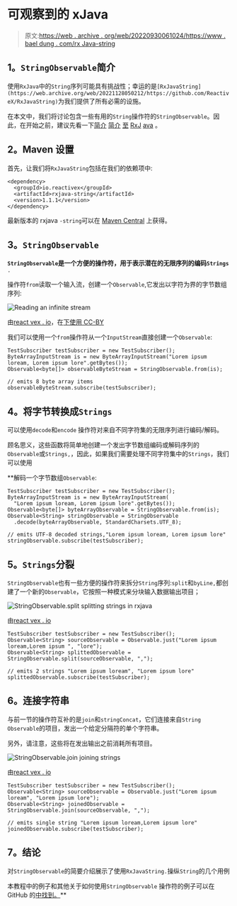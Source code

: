 # 可观察到的 xJava

> 原文:[https://web . archive . org/web/20220930061024/https://www . bael dung . com/rx Java-string](https://web.archive.org/web/20220930061024/https://www.baeldung.com/rxjava-string)

## **1。`StringObservable`简介**

使用`RxJava`中的`String`序列可能具有挑战性；幸运的是`[RxJavaString](https://web.archive.org/web/20221128050212/https://github.com/ReactiveX/RxJavaString)`为我们提供了所有必需的设施。

在本文中，我们将讨论包含一些有用的`String`操作符的`StringObservable`。因此，在开始之前，建议先看一下[简介](/web/20221128050212/https://www.baeldung.com/rx-java) [简介](/web/20221128050212/https://www.baeldung.com/rx-java) [至](/web/20221128050212/https://www.baeldung.com/rx-java) [RxJ](/web/20221128050212/https://www.baeldung.com/rx-java) [ava](/web/20221128050212/https://www.baeldung.com/rx-java) 。

## **2。Maven 设置**

首先，让我们将`RxJavaString`包括在我们的依赖项中:

```
<dependency>
  <groupId>io.reactivex</groupId>
  <artifactId>rxjava-string</artifactId>
  <version>1.1.1</version>
</dependency>
```

最新版本的 rxjava `-string`可以在 [Maven Central](https://web.archive.org/web/20221128050212/https://search.maven.org/classic/#search%7Cgav%7C1%7Cg%3A%22io.reactivex%22%20AND%20a%3A%22rxjava-string%22) 上获得。

## **3。`StringObservable`**

**`StringObservable`是一个方便的操作符，用于表示潜在的无限序列的编码`Strings`** `.`

操作符`from`读取一个输入流，创建一个`Observable`,它发出以字符为界的字节数组序列:

![Reading an infinite stream](../Images/10abb32c35b0454dab48f8c46428ead3.png)

由[react vex . io](https://web.archive.org/web/20221128050212/http://reactivex.io/)，在[下使用 CC-BY](https://web.archive.org/web/20221128050212/https://creativecommons.org/licenses/by/3.0/)

我们可以使用一个`from`操作符从一个`InputStream`直接创建一个`Observable`:

```
TestSubscriber testSubscriber = new TestSubscriber();
ByteArrayInputStream is = new ByteArrayInputStream("Lorem ipsum loream, Lorem ipsum lore".getBytes());
Observable<byte[]> observableByteStream = StringObservable.from(is);

// emits 8 byte array items
observableByteStream.subscribe(testSubscriber);
```

## **4。将字节转换成`Strings`**

可以使用`decode`和`encode` 操作符对来自不同字符集的无限序列进行编码/解码。

顾名思义，这些函数将简单地创建一个发出字节数组编码或解码序列的`Observable`或`Strings,`，因此，如果我们需要处理不同字符集中的`Strings`，我们可以使用

 **解码一个字节数组`Observable`:

```
TestSubscriber testSubscriber = new TestSubscriber();
ByteArrayInputStream is = new ByteArrayInputStream(
  "Lorem ipsum loream, Lorem ipsum lore".getBytes());
Observable<byte[]> byteArrayObservable = StringObservable.from(is);
Observable<String> stringObservable = StringObservable
  .decode(byteArrayObservable, StandardCharsets.UTF_8);

// emits UTF-8 decoded strings,"Lorem ipsum loream, Lorem ipsum lore"
stringObservable.subscribe(testSubscriber);
```

## **5。`Strings`分裂**

`StringObservable`也有一些方便的操作符来拆分`String`序列:`split`和`byLine,`都创建了一个新的`Observable`，它按照一种模式来分块输入数据输出项目；

![StringObservable.split splitting strings in rxjava](../Images/f2ae6641499765d7489b5d9849d4ec5e.png)

由[react vex . io](https://web.archive.org/web/20221128050212/http://reactivex.io/)

```
TestSubscriber testSubscriber = new TestSubscriber();
Observable<String> sourceObservable = Observable.just("Lorem ipsum loream,Lorem ipsum ", "lore");
Observable<String> splittedObservable = StringObservable.split(sourceObservable, ",");

// emits 2 strings "Lorem ipsum loream", "Lorem ipsum lore"
splittedObservable.subscribe(testSubscriber);
```

## **6。连接字符串**

与前一节的操作符互补的是`join`和`stringConcat`，它们连接来自`String` `Observable`的项目，发出一个给定分隔符的单个字符串。

另外，请注意，这些将在发出输出之前消耗所有项目。

![StringObservable.join joining strings](../Images/cbdf8a219eaefe307124aa9d9a5868c3.png)

由[react vex . io](https://web.archive.org/web/20221128050212/http://reactivex.io/)

```
TestSubscriber testSubscriber = new TestSubscriber();
Observable<String> sourceObservable = Observable.just("Lorem ipsum loream", "Lorem ipsum lore");
Observable<String> joinedObservable = StringObservable.join(sourceObservable, ",");

// emits single string "Lorem ipsum loream,Lorem ipsum lore"
joinedObservable.subscribe(testSubscriber);
```

## **7。结论**

对`StringObservable`的简要介绍展示了使用`RxJavaString.`操纵`String`的几个用例

本教程中的例子和其他关于如何使用`StringObservable` 操作符的例子可以在 GitHub 的[中找到。](https://web.archive.org/web/20221128050212/https://github.com/eugenp/tutorials/tree/master/rxjava-modules/rxjava-observables)**